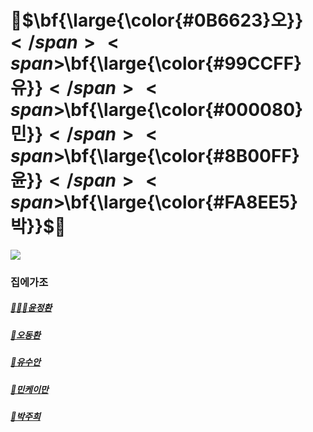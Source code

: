 # 🙌<span>$\bf{\large{\color{#0B6623}오\}}$</span><span>$\bf{\large{\color{#99CCFF}유\}}$</span><span>$\bf{\large{\color{#000080}민\}}$</span><span>$\bf{\large{\color{#8B00FF}윤\}}$</span><span>$\bf{\large{\color{#FA8EE5}박\}}$</span>🙌

<img src="https://i0.wp.com/atiempo.tv/wp-content/uploads/2022/08/Dia-Internacional-de-la-Amistad.png?fit=2000%2C1204&ssl=1"/>

### 집에가조

##### [🧑🏻‍💻윤정환](members/yoon.md)

##### [🛌오동환](/members/Oh.md)

##### [🌵유수안](/members/Yu.md)

##### [🐣민케이만](members/Min.md)

##### [🤟박주희](members/Park.md)
